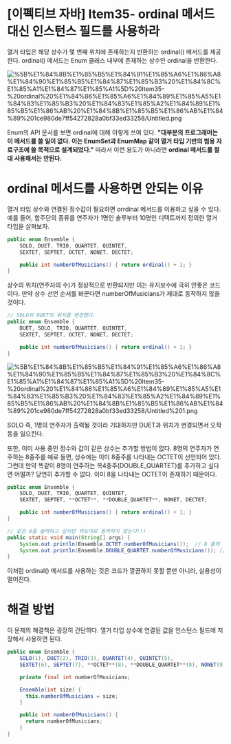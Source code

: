 # [이펙티브 자바] Item35- ordinal 메서드 대신 인스턴스 필드를 사용하라

열거 타입은 해당 상수가 몇 번째 위치에 존재하는지 반환하는 ordinal() 메서드를 제공한다. ordinal() 메서드는 Enum 클래스 내부에 존재하는 상수인 ordinal을 반환한다.

![%5B%E1%84%8B%E1%85%B5%E1%84%91%E1%85%A6%E1%86%A8%E1%84%90%E1%85%B5%E1%84%87%E1%85%B3%20%E1%84%8C%E1%85%A1%E1%84%87%E1%85%A1%5D%20Item35-%20ordinal%20%E1%84%86%E1%85%A6%E1%84%89%E1%85%A5%E1%84%83%E1%85%B3%20%E1%84%83%E1%85%A2%E1%84%89%E1%85%B5%E1%86%AB%20%E1%84%8B%E1%85%B5%E1%86%AB%E1%84%89%201ce980de7ff54272828a0bf33ed33258/Untitled.png](%5B%E1%84%8B%E1%85%B5%E1%84%91%E1%85%A6%E1%86%A8%E1%84%90%E1%85%B5%E1%84%87%E1%85%B3%20%E1%84%8C%E1%85%A1%E1%84%87%E1%85%A1%5D%20Item35-%20ordinal%20%E1%84%86%E1%85%A6%E1%84%89%E1%85%A5%E1%84%83%E1%85%B3%20%E1%84%83%E1%85%A2%E1%84%89%E1%85%B5%E1%86%AB%20%E1%84%8B%E1%85%B5%E1%86%AB%E1%84%89%201ce980de7ff54272828a0bf33ed33258/Untitled.png)

Enum의 API 문서를 보면 ordinal에 대해 이렇게 쓰여 있다. **"대부분의 프로그래머는 이 메서드를 쓸 일이 없다. 이는 EnumSet과 EnumMap 같이 열거 타입 기반의 범용 자료구조에 쓸 목적으로 설계되었다."**  따라서 이런 용도가 아니라면 **ordinal 메서드를 절대 사용해서는 안된다.**

# ordinal 메서드를 사용하면 안되는 이유

열거 타입 상수와 연결된 정수값이 필요하면 orrdinal 메서드를 이용하고 싶을 수 있다. 예를 들어, 합주단의 종류를 연주자가 1명인 솔루부터 10명인 디텍트까지 정의한 열거 타입을 살펴보자.

```java
public enum Ensemble {
    SOLO, DUET, TRIO, QUARTET, QUINTET,
    SEXTET, SEPTET, OCTET, NONET, DECTET;

    public int numberOfMusicians() { return ordinal() + 1; }
}
```

상수의 위치(연주자의 수)가 정상적으로 반환되지만 이는 유지보수에 극히 안좋은 코드이다. 만약 상수 선언 순서를 바꾼다면 numberOfMusicians가 제대로 동작하지 않을 것이다. 

```java
// SOLO와 DUET의 위치를 변경했다.
public enum Ensemble {
    DUET, SOLO, TRIO, QUARTET, QUINTET,
    SEXTET, SEPTET, OCTET, NONET, DECTET;

    public int numberOfMusicians() { return ordinal() + 1; }
}
```

![%5B%E1%84%8B%E1%85%B5%E1%84%91%E1%85%A6%E1%86%A8%E1%84%90%E1%85%B5%E1%84%87%E1%85%B3%20%E1%84%8C%E1%85%A1%E1%84%87%E1%85%A1%5D%20Item35-%20ordinal%20%E1%84%86%E1%85%A6%E1%84%89%E1%85%A5%E1%84%83%E1%85%B3%20%E1%84%83%E1%85%A2%E1%84%89%E1%85%B5%E1%86%AB%20%E1%84%8B%E1%85%B5%E1%86%AB%E1%84%89%201ce980de7ff54272828a0bf33ed33258/Untitled%201.png](%5B%E1%84%8B%E1%85%B5%E1%84%91%E1%85%A6%E1%86%A8%E1%84%90%E1%85%B5%E1%84%87%E1%85%B3%20%E1%84%8C%E1%85%A1%E1%84%87%E1%85%A1%5D%20Item35-%20ordinal%20%E1%84%86%E1%85%A6%E1%84%89%E1%85%A5%E1%84%83%E1%85%B3%20%E1%84%83%E1%85%A2%E1%84%89%E1%85%B5%E1%86%AB%20%E1%84%8B%E1%85%B5%E1%86%AB%E1%84%89%201ce980de7ff54272828a0bf33ed33258/Untitled%201.png)

SOLO 즉, 1명의 연주자가 출력될 것이라 기대하지만 DUET과 위치가 변경되면서 오작동을 일으킨다.

또한, 이미 사용 중인 정수와 값이 같은 상수는 추가할 방법이 없다. 8명의 연주자가 연주하는 8중주를 예로 들면, 상수에는 이미 8중주를 나타내는 OCTET이 선언되어 있다. 그런데 만약 똑같이 8명이 연주하는 복4중주(DOUBLE_QUARTET)를 추가하고 싶다면 어떨까? 당연히 추가할 수 없다. 이미 8을 나타내는 OCTET이 존재하기 때문이다.

```java
public enum Ensemble {
    SOLO, DUET, TRIO, QUARTET, QUINTET,
    SEXTET, SEPTET, **OCTET**, **DOUBLE_QUARTET**, NONET, DECTET;

    public int numberOfMusicians() { return ordinal() + 1; }
}

// 같은 8을 출력하고 싶지만 의도대로 동작하지 않는다!!! 
public static void main(String[] args) {
    System.out.println(Ensemble.OCTET.numberOfMusicians());  // 8 출력
    System.out.println(Ensemble.DOUBLE_QUARTET.numberOfMusicians()); // 9 출력
}
```

이처럼 ordinal() 메서드를 사용하는 것은 코드가 깔끔하지 못할 뿐만 아니라, 실용성이 떨어진다.

# 해결 방법

이 문제의 해결책은 굉장히 간단하다. 열거 타입 상수에 연결된 값을 인스턴스 필드에 저장해서 사용하면 된다.

```java
public enum Ensemble {
    SOLO(1), DUET(2), TRIO(3), QUARTET(4), QUINTET(5),
    SEXTET(6), SEPTET(7), **OCTET**(8), **DOUBLE_QUARTET**(8), NONET(9), DECTET(10);

    private final int numberOfMusicians;

    Ensemble(int size) {
      this.numberOfMusicians = size;
    }

    public int numberOfMusicians() { 
      return numberOfMusicians; 
    }
}
```
